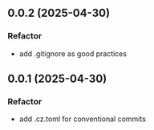 ## 0.0.2 (2025-04-30)

### Refactor

- add .gitignore as good practices

## 0.0.1 (2025-04-30)

### Refactor

- add .cz.toml for conventional commits
